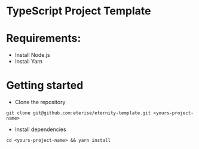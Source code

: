 # TypeScript Project Template

# Requirements:
- Install Node.js
- Install Yarn

# Getting started
- Clone the repository
```
git clone git@github.com:eterise/eternity-template.git <yours-project-name>
```
- Install dependencies
```
cd <yours-project-name> && yarn install
```
